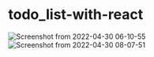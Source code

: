 # todo_list-with-react

![Screenshot from 2022-04-30 06-10-55](https://user-images.githubusercontent.com/33974452/166087240-9f2c2cdb-dc81-4c69-8ef0-06c4afc1641f.png)
![Screenshot from 2022-04-30 08-07-51](https://user-images.githubusercontent.com/33974452/166087253-0aa322ea-36b9-42cb-be0f-c4c627801f44.png)
